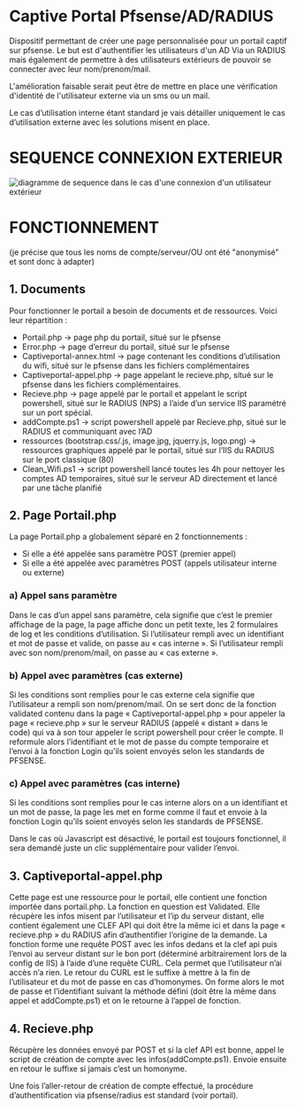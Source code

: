 # Captive Portal Pfsense/AD/RADIUS

Dispositif permettant de créer une page personnalisée pour un portail captif sur pfsense. Le but est d'authentifier les utilisateurs d'un AD Via un RADIUS mais également de permettre à des utilisateurs extérieurs de pouvoir se connecter avec leur nom/prenom/mail.

L'amélioration faisable serait peut être de mettre en place une vérification d'identité de l'utilisateur externe via un sms ou un mail. 

Le cas d’utilisation interne étant standard je vais détailler uniquement le cas d’utilisation externe avec les solutions misent en place.

# SEQUENCE CONNEXION EXTERIEUR

![diagramme de sequence dans le cas d'une connexion d'un utilisateur extérieur](https://github.com/PanRem/CaptivePortalPFSENSE-AD-RADIUS/assets/154988183/c413bb52-32e3-4da9-80c8-c4dc32ece4cf)

# FONCTIONNEMENT

(je précise que tous les noms de compte/serveur/OU ont été "anonymisé" et sont donc à adapter)

## 1.	Documents

Pour fonctionner le portail a besoin de documents et de ressources. Voici leur répartition :
-	Portail.php -> page php du portail, situé sur le pfsense
-	Error.php -> page d’erreur du portail, situé sur le pfsense
-	Captiveportal-annex.html -> page contenant les conditions d’utilisation du wifi, situé sur le pfsense dans les fichiers complémentaires
-	Captiveportal-appel.php -> page appelant le recieve.php, situé sur le pfsense dans les fichiers complémentaires.
-	Recieve.php -> page appelé par le portail et appelant le script powershell, situé sur le RADIUS (NPS) a l’aide d’un service IIS paramétré sur un port spécial.
-	addCompte.ps1 -> script powershell appelé par Recieve.php, situé sur le RADIUS et communiquant avec l’AD
-	ressources (bootstrap.css/.js, image.jpg, jquerry.js, logo.png) -> ressources graphiques appelé par le portail, situé sur l’IIS du RADIUS sur le port classique (80)
-	Clean_Wifi.ps1 -> script powershell lancé toutes les 4h pour nettoyer les comptes AD temporaires, situé sur le serveur AD directement et lancé par une tâche planifié 


## 2.	Page Portail.php

La page Portail.php a globalement séparé en 2 fonctionnements :
-	Si elle a été appelée sans paramètre POST (premier appel)
-	Si elle a été appelée avec paramètres POST (appels utilisateur interne ou externe)

### a)	Appel sans paramètre

Dans le cas d’un appel sans paramètre, cela signifie que c’est le premier affichage de la page, la page affiche donc un petit texte, les 2 formulaires de log et les conditions d’utilisation.
Si l’utilisateur rempli avec un identifiant et mot de passe et valide, on passe au « cas interne ».
Si l’utilisateur rempli avec son nom/prenom/mail, on passe au « cas externe ».

### b)	Appel avec paramètres (cas externe)

Si les conditions sont remplies pour le cas externe cela signifie que l’utilisateur a rempli son nom/prenom/mail. On se sert donc de la fonction validated contenu dans la page « Captiveportal-appel.php » pour appeler la page « recieve.php » sur le serveur RADIUS (appelé « distant » dans le code) qui va à son tour appeler le script powershell pour créer le compte. Il reformule alors l’identifiant et le mot de passe du compte temporaire et l’envoi à la fonction Login qu’ils soient envoyés selon les standards de PFSENSE.

### c)	Appel avec paramètres (cas interne)

Si les conditions sont remplies pour le cas interne alors on a un identifiant et un mot de passe, la page les met en forme comme il faut et envoie à la fonction Login qu’ils soient envoyés selon les standards de PFSENSE.

Dans le cas où Javascript est désactivé, le portail est toujours fonctionnel, il sera demandé juste un clic supplémentaire pour valider l’envoi.


## 3.	Captiveportal-appel.php

Cette page est une ressource pour le portail, elle contient une fonction importée dans portail.php.
La fonction en question est Validated.
Elle récupère les infos misent par l’utilisateur et l’ip du serveur distant, elle contient également une CLEF API qui doit être la même ici et dans la page « recieve.php » du RADIUS afin d’authentifier l’origine de la demande. 
La fonction forme une requête POST avec les infos dedans et la clef api puis l’envoi au serveur distant sur le bon port (déterminé arbitrairement lors de la config de IIS) à l’aide d’une requête CURL. Cela permet que l’utilisateur n’ai accès n’a rien. 
Le retour du CURL est le suffixe à mettre à la fin de l’utilisateur et du mot de passe en cas d’homonymes.
On forme alors le mot de passe et l’identifiant suivant la méthode défini (doit être la même dans appel et addCompte.ps1) et on le retourne à l’appel de fonction.

## 4.	Recieve.php

Récupère les données envoyé par POST et si la clef API est bonne, appel le script de création de compte avec les infos(addCompte.ps1).
Envoie ensuite en retour le suffixe si jamais c’est un homonyme.



Une fois l’aller-retour de création de compte effectué, la procédure d’authentification via pfsense/radius est standard (voir portail).
